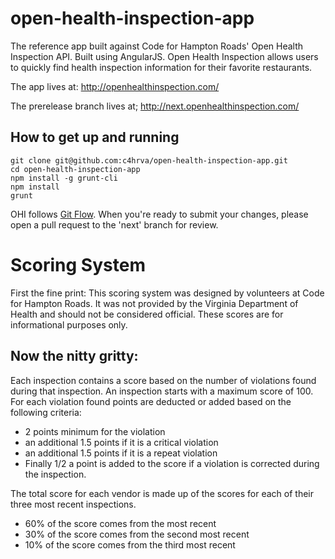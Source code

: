 open-health-inspection-app
==========================

The reference app built against Code for Hampton Roads' Open Health Inspection API.  Built using AngularJS.  Open Health Inspection allows users to quickly find health inspection information for their favorite restaurants.

The app lives at:
http://openhealthinspection.com/

The prerelease branch lives at;
http://next.openhealthinspection.com/

How to get up and running
---
```
git clone git@github.com:c4hrva/open-health-inspection-app.git
cd open-health-inspection-app
npm install -g grunt-cli
npm install
grunt
```

OHI follows [Git Flow](http://nvie.com/posts/a-successful-git-branching-model/).  When you're ready to submit your changes, please open a pull request to the 'next' branch for review.

Scoring System
===
First the fine print:
This scoring system was designed by volunteers at Code for Hampton Roads. It was not provided by the Virginia Department of Health and should not be considered official. These scores are for informational purposes only.

Now the nitty gritty:
---
Each inspection contains a score based on the number of violations found during that inspection. An inspection starts with a maximum score of 100. For each violation found points are deducted or added based on the following criteria:

- 2 points minimum for the violation
- an additional 1.5 points if it is a critical violation
- an additional 1.5 points if it is a repeat violation
- Finally 1/2 a point is added to the score if a violation is corrected during the inspection.

The total score for each vendor is made up of the scores for each of their three most recent inspections.
- 60% of the score comes from the most recent
- 30% of the score comes from the second most recent
- 10% of the score comes from the third most recent
